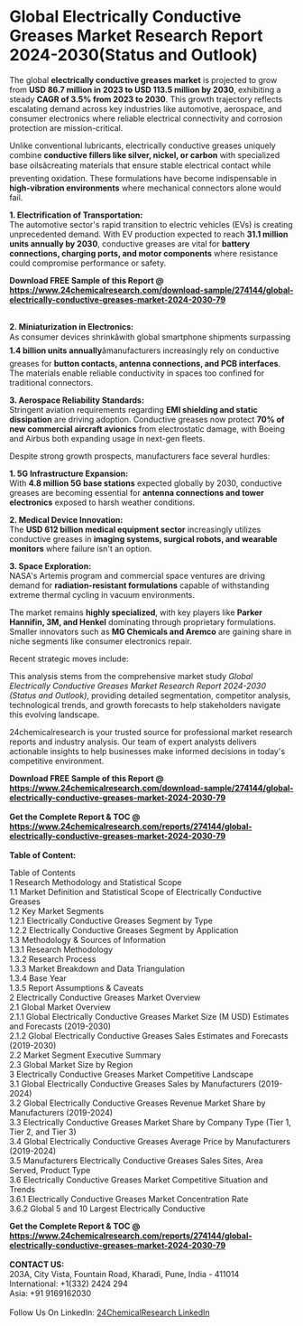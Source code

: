<h1>Global Electrically Conductive Greases Market Research Report 2024-2030(Status and Outlook)</h1><p>The global <strong>electrically conductive greases market</strong> is projected to grow from <strong>USD 86.7 million in 2023 to USD 113.5 million by 2030</strong>, exhibiting a steady <strong>CAGR of 3.5% from 2023 to 2030</strong>. This growth trajectory reflects escalating demand across key industries like automotive, aerospace, and consumer electronics where reliable electrical connectivity and corrosion protection are mission-critical.</p><p>Unlike conventional lubricants, electrically conductive greases uniquely combine <strong>conductive fillers like silver, nickel, or carbon</strong> with specialized base oilsâcreating materials that ensure stable electrical contact while preventing oxidation. These formulations have become indispensable in <strong>high-vibration environments</strong> where mechanical connectors alone would fail.</p><p><strong>1. Electrification of Transportation:</strong><br>
The automotive sector's rapid transition to electric vehicles (EVs) is creating unprecedented demand. With EV production expected to reach <strong>31.1 million units annually by 2030</strong>, conductive greases are vital for <strong>battery connections, charging ports, and motor components</strong> where resistance could compromise performance or safety.</p><div><b>Download FREE Sample of this Report @ 
            <a href="https://www.24chemicalresearch.com/download-sample/274144/global-electrically-conductive-greases-market-2024-2030-79">
            https://www.24chemicalresearch.com/download-sample/274144/global-electrically-conductive-greases-market-2024-2030-79</a></b></div><br><p><strong>2. Miniaturization in Electronics:</strong><br>
As consumer devices shrinkâwith global smartphone shipments surpassing <strong>1.4 billion units annually</strong>âmanufacturers increasingly rely on conductive greases for <strong>button contacts, antenna connections, and PCB interfaces</strong>. The materials enable reliable conductivity in spaces too confined for traditional connectors.</p><p><strong>3. Aerospace Reliability Standards:</strong><br>
Stringent aviation requirements regarding <strong>EMI shielding and static dissipation</strong> are driving adoption. Conductive greases now protect <strong>70% of new commercial aircraft avionics</strong> from electrostatic damage, with Boeing and Airbus both expanding usage in next-gen fleets.</p><p>Despite strong growth prospects, manufacturers face several hurdles:</p><p><strong>1. 5G Infrastructure Expansion:</strong><br>
With <strong>4.8 million 5G base stations</strong> expected globally by 2030, conductive greases are becoming essential for <strong>antenna connections and tower electronics</strong> exposed to harsh weather conditions.</p><p><strong>2. Medical Device Innovation:</strong><br>
The <strong>USD 612 billion medical equipment sector</strong> increasingly utilizes conductive greases in <strong>imaging systems, surgical robots, and wearable monitors</strong> where failure isn't an option.</p><p><strong>3. Space Exploration:</strong><br>
NASA's Artemis program and commercial space ventures are driving demand for <strong>radiation-resistant formulations</strong> capable of withstanding extreme thermal cycling in vacuum environments.</p><p>The market remains <strong>highly specialized</strong>, with key players like <strong>Parker Hannifin, 3M, and Henkel</strong> dominating through proprietary formulations. Smaller innovators such as <strong>MG Chemicals and Aremco</strong> are gaining share in niche segments like consumer electronics repair.</p><p>Recent strategic moves include:</p><p>This analysis stems from the comprehensive market study <em>Global Electrically Conductive Greases Market Research Report 2024-2030 (Status and Outlook)</em>, providing detailed segmentation, competitor analysis, technological trends, and growth forecasts to help stakeholders navigate this evolving landscape.</p><p>24chemicalresearch is your trusted source for professional market research reports and industry analysis. Our team of expert analysts delivers actionable insights to help businesses make informed decisions in today's competitive environment.</p><div><b>Download FREE Sample of this Report @ 
            <a href="https://www.24chemicalresearch.com/download-sample/274144/global-electrically-conductive-greases-market-2024-2030-79">
            https://www.24chemicalresearch.com/download-sample/274144/global-electrically-conductive-greases-market-2024-2030-79</a></b></div><br><div><b>Get the Complete Report & TOC @ 
            <a href="https://www.24chemicalresearch.com/reports/274144/global-electrically-conductive-greases-market-2024-2030-79">
            https://www.24chemicalresearch.com/reports/274144/global-electrically-conductive-greases-market-2024-2030-79</a></b></div><br>
            <b>Table of Content:</b><p>Table of Contents<br />
1 Research Methodology and Statistical Scope<br />
1.1 Market Definition and Statistical Scope of Electrically Conductive Greases<br />
1.2 Key Market Segments<br />
1.2.1 Electrically Conductive Greases Segment by Type<br />
1.2.2 Electrically Conductive Greases Segment by Application<br />
1.3 Methodology & Sources of Information<br />
1.3.1 Research Methodology<br />
1.3.2 Research Process<br />
1.3.3 Market Breakdown and Data Triangulation<br />
1.3.4 Base Year<br />
1.3.5 Report Assumptions & Caveats<br />
2 Electrically Conductive Greases Market Overview<br />
2.1 Global Market Overview<br />
2.1.1 Global Electrically Conductive Greases Market Size (M USD) Estimates and Forecasts (2019-2030)<br />
2.1.2 Global Electrically Conductive Greases Sales Estimates and Forecasts (2019-2030)<br />
2.2 Market Segment Executive Summary<br />
2.3 Global Market Size by Region<br />
3 Electrically Conductive Greases Market Competitive Landscape<br />
3.1 Global Electrically Conductive Greases Sales by Manufacturers (2019-2024)<br />
3.2 Global Electrically Conductive Greases Revenue Market Share by Manufacturers (2019-2024)<br />
3.3 Electrically Conductive Greases Market Share by Company Type (Tier 1, Tier 2, and Tier 3)<br />
3.4 Global Electrically Conductive Greases Average Price by Manufacturers (2019-2024)<br />
3.5 Manufacturers Electrically Conductive Greases Sales Sites, Area Served, Product Type<br />
3.6 Electrically Conductive Greases Market Competitive Situation and Trends<br />
3.6.1 Electrically Conductive Greases Market Concentration Rate<br />
3.6.2 Global 5 and 10 Largest Electrically Conductive</p><div><b>Get the Complete Report & TOC @ 
            <a href="https://www.24chemicalresearch.com/reports/274144/global-electrically-conductive-greases-market-2024-2030-79">
            https://www.24chemicalresearch.com/reports/274144/global-electrically-conductive-greases-market-2024-2030-79</a></b></div><br><b>CONTACT US:</b><br>
            203A, City Vista, Fountain Road, Kharadi, Pune, India - 411014<br>
            International: +1(332) 2424 294<br>
            Asia: +91 9169162030 <br><br>
            Follow Us On LinkedIn: <a href="https://www.linkedin.com/company/24chemicalresearch/">24ChemicalResearch LinkedIn</a>